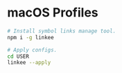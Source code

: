 # macOS Profiles

```bash
# Install symbol links manage tool.
npm i -g linkee

# Apply configs.
cd USER
linkee --apply
```
